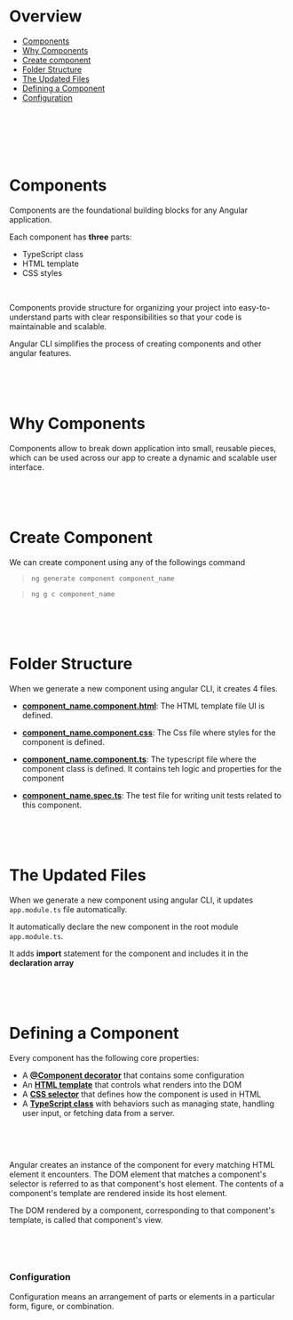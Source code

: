 # Overview

- [Components](#components)
- [Why Components](#why-components)
- [Create component](#create-component)
- [Folder Structure](#folder-structure)
- [The Updated Files](#the-updated-files)
- [Defining a Component](#defining-a-component)
- [Configuration](#configuration)

&nbsp;

&nbsp;

&nbsp;

# Components

Components are the foundational building blocks for any Angular application.

Each component has **three** parts:

- TypeScript class
- HTML template
- CSS styles

&nbsp;

Components provide structure for organizing your project into easy-to-understand parts with clear responsibilities so that your code is maintainable and scalable.

Angular CLI simplifies the process of creating components and other angular features.

&nbsp;

&nbsp;

# Why Components

Components allow to break down application into small, reusable pieces, which can be used across our app to create a dynamic and scalable user interface.

&nbsp;

&nbsp;

# Create Component

We can create component using any of the followings command

> `ng generate component component_name`

> `ng g c component_name`

&nbsp;

&nbsp;

# Folder Structure

When we generate a new component using angular CLI, it creates 4 files.

- **<u>component_name.component.html</u>**: The HTML template file UI is defined.

- **<u>component_name.component.css</u>**: The Css file where styles for the component is defined.

- **<u>component_name.component.ts</u>**: The typescript file where the component class is defined. It contains teh logic and properties for the component

- **<u>component_name.spec.ts</u>**: The test file for writing unit tests related to this component.

&nbsp;

&nbsp;

# The Updated Files

When we generate a new component using angular CLI, it updates `app.module.ts` file automatically.

It automatically declare the new component in the root module `app.module.ts`.

It adds **import** statement for the component and includes it in the **declaration array**

&nbsp;

&nbsp;

# Defining a Component

Every component has the following core properties:

- A <u>**@Component decorator**</u> that contains some configuration
- An <u>**HTML template**</u> that controls what renders into the DOM
- A <u>**CSS selector**</u> that defines how the component is used in HTML
- A <u>**TypeScript class**</u> with behaviors such as managing state, handling user input, or fetching data from a server.

&nbsp;

&nbsp;

Angular creates an instance of the component for every matching HTML element it encounters. The DOM element that matches a component's selector is referred to as that component's host element. The contents of a component's template are rendered inside its host element.

The DOM rendered by a component, corresponding to that component's template, is called that component's view.

&nbsp;

&nbsp;

### Configuration

Configuration means an arrangement of parts or elements in a particular form, figure, or combination.

&nbsp;

&nbsp;
